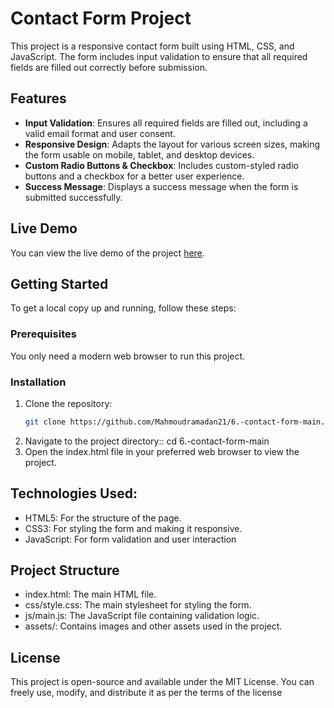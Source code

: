 # Contact Form Project

This project is a responsive contact form built using HTML, CSS, and JavaScript. The form includes input validation to ensure that all required fields are filled out correctly before submission.

## Features

- **Input Validation**: Ensures all required fields are filled out, including a valid email format and user consent.
- **Responsive Design**: Adapts the layout for various screen sizes, making the form usable on mobile, tablet, and desktop devices.
- **Custom Radio Buttons & Checkbox**: Includes custom-styled radio buttons and a checkbox for a better user experience.
- **Success Message**: Displays a success message when the form is submitted successfully.

## Live Demo

You can view the live demo of the project [here](https://mahmoudramadan21.github.io/6.-contact-form-main/).

## Getting Started

To get a local copy up and running, follow these steps:

### Prerequisites

You only need a modern web browser to run this project.

### Installation

1. Clone the repository:
   ```bash
   git clone https://github.com/Mahmoudramadan21/6.-contact-form-main.git
2. Navigate to the project directory::
   cd 6.-contact-form-main
3. Open the index.html file in your preferred web browser to view the project.

## Technologies Used:
- HTML5: For the structure of the page.
- CSS3: For styling the form and making it responsive.
- JavaScript: For form validation and user interaction

## Project Structure

- index.html: The main HTML file.
- css/style.css: The main stylesheet for styling the form.
- js/main.js: The JavaScript file containing validation logic.
- assets/: Contains images and other assets used in the project.

## License
This project is open-source and available under the MIT License. You can freely use, modify, and distribute it as per the terms of the license

